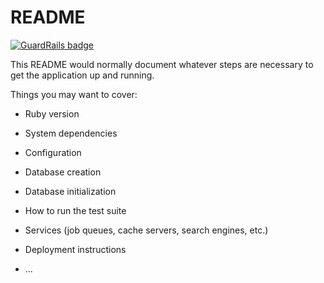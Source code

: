 # README

[![GuardRails badge](https://badges.production.guardrails.io/shtakai/25_rails_docker_sucks.svg)](https://www.guardrails.io)

This README would normally document whatever steps are necessary to get the
application up and running.

Things you may want to cover:

* Ruby version

* System dependencies

* Configuration

* Database creation

* Database initialization

* How to run the test suite

* Services (job queues, cache servers, search engines, etc.)

* Deployment instructions

* ...
